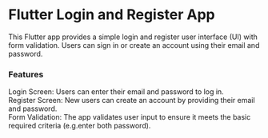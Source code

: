 # Flutter Login and Register App
This Flutter app provides a simple login and register user interface (UI) with form validation. Users can sign in or create an account using their email and password.

 ### Features
Login Screen: Users can enter their email and password to log in. <br>
Register Screen: New users can create an account by providing their email and password. <br>
Form Validation: The app validates user input to ensure it meets the basic required criteria (e.g.enter both password). <br>
